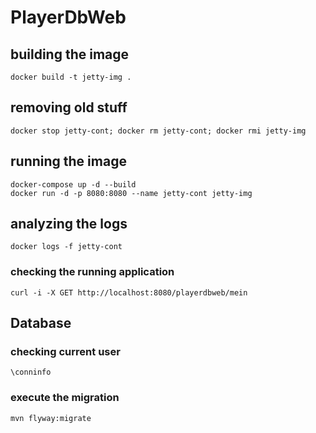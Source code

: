 # PlayerDbWeb

## building the image
```
docker build -t jetty-img .
```

## removing old stuff
```
docker stop jetty-cont; docker rm jetty-cont; docker rmi jetty-img
```

## running the image
```
docker-compose up -d --build
docker run -d -p 8080:8080 --name jetty-cont jetty-img
```

## analyzing the logs
```
docker logs -f jetty-cont
```


### checking the running application
```
curl -i -X GET http://localhost:8080/playerdbweb/mein
```


## Database

### checking current user
`\conninfo`

### execute the migration
`mvn flyway:migrate`